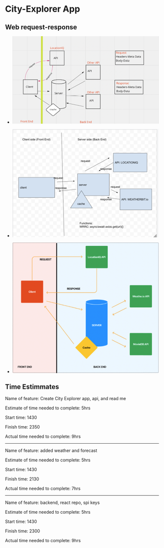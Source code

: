 # City-Explorer App

## Web request-response 

* ![Web request-response drawing](./public/drawing.png)

* ![WRRC](./public/drawing2.png)

* ![WRRC](./public/drawing3.png)

## Time Estimmates

Name of feature: Create City Explorer app, api, and read me

Estimate of time needed to complete: 5hrs

Start time: 1430

Finish time: 2350

Actual time needed to complete: 9hrs

----

Name of feature: added weather and forecast

Estimate of time needed to complete: 5hrs

Start time: 1430

Finish time: 2130

Actual time needed to complete: 7hrs

----

Name of feature: backend, react repo, spi keys

Estimate of time needed to complete: 5hrs

Start time: 1430

Finish time: 2300

Actual time needed to complete: 9hrs





